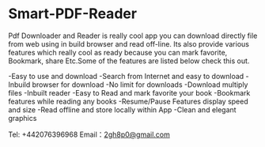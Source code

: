 # Smart-PDF-Reader

Pdf Downloader and Reader is really cool app you can download directly file from web using in build browser and read off-line. Its also provide various features which really cool as ready because you can mark favorite, Bookmark, share Etc.Some of the features are listed below check this out.

-Easy to use and download
-Search from Internet and easy to download
-Inbuild browser for download
-No limit for downloads
-Download multiply files
-Inbuilt reader
-Easy to Read and mark favorite your book
-Bookmark features while reading any books
-Resume/Pause Features display speed and size
-Read offline and store locally within App
-Clean and elegant graphics

Tel: +442076396968
Email：2gh8p0@gmail.com

